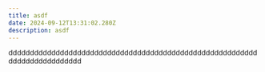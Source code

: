 ```yaml
---
title: asdf
date: 2024-09-12T13:31:02.280Z
description: asdf
---
```

ddddddddddddddddddddddddddddddddddddddddddddddddddddddddddddddddddddddddddd